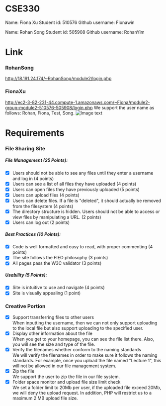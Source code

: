 # CSE330
Name: Fiona Xu
Student id: 510576
Github username: Fionawin

Name: Rohan Song
Student id: 505908
Github username: RohanYim


# Link
### RohanSong
http://18.191.24.174/~RohanSong/module2/login.php
### FionaXu
http://ec2-3-82-231-44.compute-1.amazonaws.com/~Fiona/module2-group-module2-510576-505908/login.php
We support the user name as follows: Rohan, Fiona, Test, Song.
![Image text](http://ec2-3-82-231-44.compute-1.amazonaws.com/~Fiona/module2-group-module2-510576-505908/static/Login.png)

# Requirements
### File Sharing Site
##### File Management (25 Points):
- [x] Users should not be able to see any files until they enter a username and log in (4 points)
- [x] Users can see a list of all files they have uploaded (4 points)
- [x] Users can open files they have previously uploaded (5 points)
- [x] Users can upload files (4 points)
- [x] Users can delete files. If a file is "deleted", it should actually be removed from the filesystem (4 points)
- [x] The directory structure is hidden. Users should not be able to access or view files by manipulating a URL. (2 points)
- [x] Users can log out (2 points)

##### Best Practices (10 Points):
- [x] Code is well formatted and easy to read, with proper commenting (4 points)
- [x] The site follows the FIEO philosophy (3 points)
- [x] All pages pass the W3C validator (3 points)

##### Usability (5 Points):
- [x] Site is intuitive to use and navigate (4 points)
- [x] Site is visually appealing (1 point)

### Creative Portion
- [x] Support transferring files to other users</br>
When inputting the username, then we can not only support uploading to the local file but also support uploading to the specified user.
- [x] Display other information about the file</br>
When you get to your homepage, you can see the file list there. Also, you will see the size and type of the file. 
- [x] Verify the filenames whether conform to the naming standards</br>
We will verify the filenames in order to make sure it follows the naming standards. For example, once you upload the file named "Lecture 1", this will not be allowed in our file management system.
- [x] Zip the file</br>
We support the user to zip the file in our file system.
- [x] Folder space monitor and upload file size limit check</br>
We set a folder limit to 20Mb per user, if the uploaded file exceed 20Mb, we will deny the upload request. In addition, PHP will restrict us to a maximum 2 MB upload file size.
